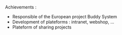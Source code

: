 Achievements :
* Responsible of the European project Buddy System
* Development of plateforms : intranet, webshop, ...
* Plateform of sharing projects
